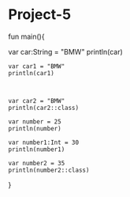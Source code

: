 # Project-5

fun main(){


var car:String = "BMW"
    println(car)
    
    
    var car1 = "BMW"
    println(car1)
    
    
    
    var car2 = "BMW"
    println(car2::class)
    
    var number = 25
    println(number)
    
    var number1:Int = 30
    println(number1)
    
    var number2 = 35
    println(number2::class)
   
}

